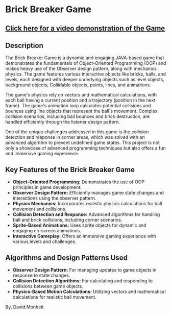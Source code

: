 <h1>Brick Breaker Game</h1>
<h2><a href="https://youtu.be/S6cT876_QmA">Click here for a video demonstration of the Game</a></h2>

<h2>Description</h2>
<p>The Brick Breaker Game is a dynamic and engaging JAVA-based game that demonstrates the fundamentals of Object-Oriented Programming (OOP) and makes heavy use of the Observer design pattern, along with mechanics physics. The game features various interactive objects like bricks, balls, and levels, each designed with deeper underlying objects such as level objects, background objects, Collidable objects, points, lines, and animations.</p>

<p>The game's physics rely on vectors and mathematical calculations, with each ball having a current position and a trajectory (position in the next frame). The game's animation loop calculates potential collisions and bounces using line objects that represent the ball's movement. Complex collision scenarios, including ball bounces and brick destruction, are handled efficiently through the listener design pattern.</p>

<p>One of the unique challenges addressed in this game is the collision detection and response in corner areas, which was solved with an advanced algorithm to prevent undefined game states. This project is not only a showcase of advanced programming techniques but also offers a fun and immersive gaming experience.</p>

<h2>Key Features of the Brick Breaker Game</h2>
<ul>
    <li><b>Object-Oriented Programming:</b> Demonstrates the use of OOP principles in game development.</li>
    <li><b>Observer Design Pattern:</b> Efficiently manages game state changes and interactions using the observer pattern.</li>
    <li><b>Physics Mechanics:</b> Incorporates realistic physics calculations for ball movement and collisions.</li>
    <li><b>Collision Detection and Response:</b> Advanced algorithms for handling ball and brick collisions, including corner scenarios.</li>
    <li><b>Sprite-Based Animations:</b> Uses sprite objects for dynamic and engaging on-screen animations.</li>
    <li><b>Interactive Gameplay:</b> Offers an immersive gaming experience with various levels and challenges.</li>
</ul>

<h2>Algorithms and Design Patterns Used</h2>
<ul>
    <li><b>Observer Design Pattern:</b> For managing updates to game objects in response to state changes.</li>
    <li><b>Collision Detection Algorithms:</b> For calculating and responding to collisions between game objects.</li>
    <li><b>Physics-Based Motion Calculations:</b> Utilizing vectors and mathematical calculations for realistic ball movement.</li>
</ul>


<p>By, David Monheit.</p>
